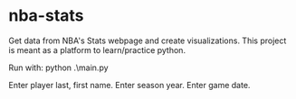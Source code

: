 # nba-stats
Get data from NBA's Stats webpage and create visualizations. This project is meant as a platform to learn/practice python.

Run with:
python .\main.py

Enter player last, first name. 
Enter season year.
Enter game date.
